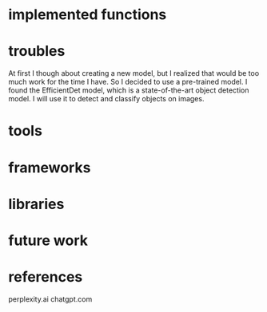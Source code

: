 # implemented functions

# troubles
At first I though about creating a new model, but I realized that would be too much work for the time I have. So I decided to use a pre-trained model. I found the EfficientDet model, which is a state-of-the-art object detection model. I will use it to detect and classify objects on images.

# tools

# frameworks

# libraries

# future work

# references
perplexity.ai
chatgpt.com

